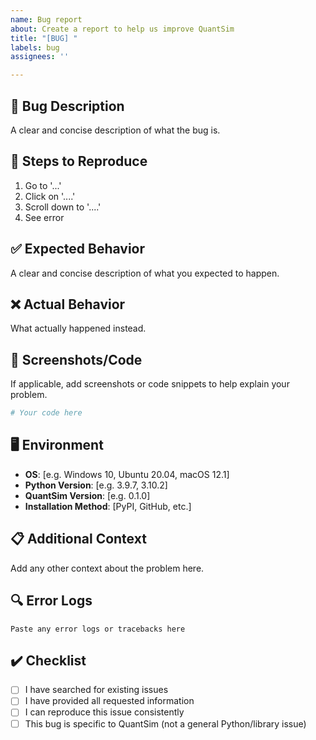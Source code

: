 ```yaml
---
name: Bug report
about: Create a report to help us improve QuantSim
title: "[BUG] "
labels: bug
assignees: ''

---
```


## 🐛 **Bug Description**
A clear and concise description of what the bug is.

## 🔄 **Steps to Reproduce**
1. Go to '...'
2. Click on '....'
3. Scroll down to '....'
4. See error

## ✅ **Expected Behavior**
A clear and concise description of what you expected to happen.

## ❌ **Actual Behavior**
What actually happened instead.

## 📸 **Screenshots/Code**
If applicable, add screenshots or code snippets to help explain your problem.

```python
# Your code here
```

## 🖥️ **Environment**
- **OS**: [e.g. Windows 10, Ubuntu 20.04, macOS 12.1]
- **Python Version**: [e.g. 3.9.7, 3.10.2]
- **QuantSim Version**: [e.g. 0.1.0]
- **Installation Method**: [PyPI, GitHub, etc.]

## 📋 **Additional Context**
Add any other context about the problem here.

## 🔍 **Error Logs**
```
Paste any error logs or tracebacks here
```

## ✔️ **Checklist**
- [ ] I have searched for existing issues
- [ ] I have provided all requested information
- [ ] I can reproduce this issue consistently
- [ ] This bug is specific to QuantSim (not a general Python/library issue) 